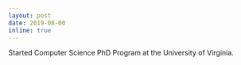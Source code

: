 ```yaml
---
layout: post
date: 2019-08-00 
inline: true
---
```


Started Computer Science PhD Program at the University of Virginia.
